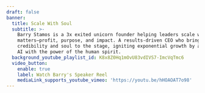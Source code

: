 ```yaml
---
draft: false
banner:
  title: Scale With Soul
  subtitle: >-
    Barry Stamos is a 3x exited unicorn founder helping leaders scale what
    matters—profit, purpose, and impact. A results-driven CEO who brings
    credibility and soul to the stage, igniting exponential growth by aligning
    AI with the power of the human spirit.
  background_youtube_playlist_id: K8x8Z0Hq1mOvU83vdIVS7-ImcVqTmc6
  video_button:
    enable: true
    label: Watch Barry's Speaker Reel
    mediaLink_supports_youtube_vimeo: 'https://youtu.be/hHOAOAT7o98'
---
```



